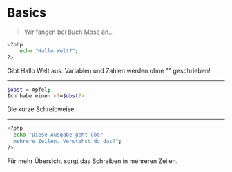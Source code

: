# Basics

> Wir fangen bei Buch Mose an...

```sh
<?php
    echo "Hallo Welt?";
?>
```
Gibt Hallo Welt aus. Variablen und Zahlen werden ohne "" geschrieben!

---

```sh
$obst = Apfel;
Ich habe einen <?=$obst?>.
```
Die kurze Schreibweise.

---

```sh
<?php
  echo "Diese Ausgabe geht über
  mehrere Zeilen. Verstehst du das?";
?>
```
Für mehr Übersicht sorgt das Schreiben in mehreren Zeilen.
